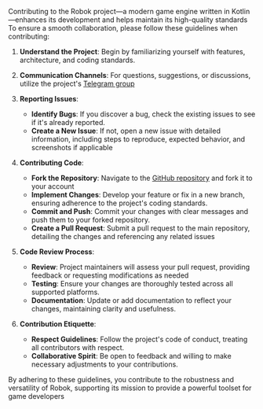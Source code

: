 Contributing to the Robok project—a modern game engine written in Kotlin—enhances its development and helps maintain its high-quality standards To ensure a smooth collaboration, please follow these guidelines when contributing:

1. **Understand the Project**: Begin by familiarizing yourself with features, architecture, and coding standards.

2. **Communication Channels**: For questions, suggestions, or discussions, utilize the project's [Telegram group](https://t.me/robokinc)

3. **Reporting Issues**:
   - **Identify Bugs**: If you discover a bug, check the existing issues to see if it's already reported.
   - **Create a New Issue**: If not, open a new issue with detailed information, including steps to reproduce, expected behavior, and screenshots if applicable

4. **Contributing Code**:
   - **Fork the Repository**: Navigate to the [GitHub repository](https://github.com/Robok-Engine/Robok-Engine) and fork it to your account
   - **Implement Changes**: Develop your feature or fix in a new branch, ensuring adherence to the project's coding standards.
   - **Commit and Push**: Commit your changes with clear messages and push them to your forked repository.
   - **Create a Pull Request**: Submit a pull request to the main repository, detailing the changes and referencing any related issues

5. **Code Review Process**:
   - **Review**: Project maintainers will assess your pull request, providing feedback or requesting modifications as needed
   - **Testing**: Ensure your changes are thoroughly tested across all supported platforms.
   - **Documentation**: Update or add documentation to reflect your changes, maintaining clarity and usefulness.

6. **Contribution Etiquette**:
   - **Respect Guidelines**: Follow the project's code of conduct, treating all contributors with respect.
   - **Collaborative Spirit**: Be open to feedback and willing to make necessary adjustments to your contributions.

By adhering to these guidelines, you contribute to the robustness and versatility of Robok, supporting its mission to provide a powerful toolset for game developers
